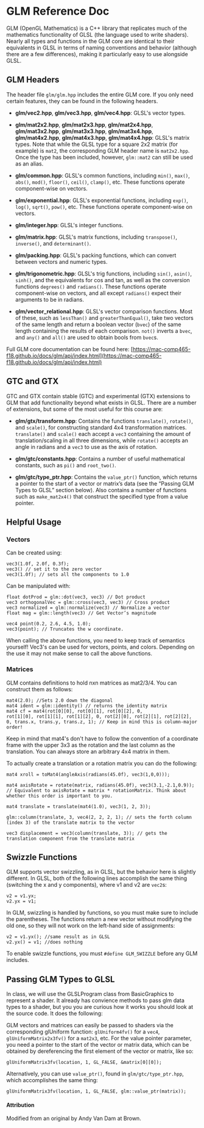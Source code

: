 # GLM Reference Doc


GLM (OpenGL Mathematics) is a C++ library that replicates much of the mathematics functionality of GLSL (the language used to write shaders). Nearly all types and functions in the GLM core are identical to their equivalents in GLSL in terms of naming conventions and behavior (although there are a few differences), making it particularly easy to use alongside GLSL.


## GLM Headers

The header file `glm/glm.hpp` includes the entire GLM core. If you only need certain features, they can be found in the following headers.

* **glm/vec2.hpp**, **glm/vec3.hpp**, **glm/vec4.hpp**: GLSL's vector types.

* **glm/mat2x2.hpp**, **glm/mat2x3.hpp**, **glm/mat2x4.hpp**, **glm/mat3x2.hpp**, **glm/mat3x3.hpp**, **glm/mat3x4.hpp**, **glm/mat4x2.hpp**, **glm/mat4x3.hpp**, **glm/mat4x4.hpp**: GLSL's matrix types. Note that while the GLSL type for a square 2x2 matrix (for example) is `mat2`, the corresponding GLM header name is `mat2x2.hpp`. Once the type has been included, however, `glm::mat2` can still be used as an alias.

* **glm/common.hpp**: GLSL's common functions, including `min()`, `max()`, `abs()`, `mod()`, `floor()`, `ceil()`, `clamp()`, etc. These functions operate component-wise on vectors.

* **glm/exponential.hpp**: GLSL's exponential functions, including `exp()`, `log()`, `sqrt()`, `pow()`, etc. These functions operate component-wise on vectors.

* **glm/integer.hpp**: GLSL's integer functions.

* **glm/matrix.hpp**: GLSL's matrix functions, including `transpose()`, `inverse()`, and `determinant()`.

* **glm/packing.hpp**: GLSL's packing functions, which can convert between vectors and numeric types.

* **glm/trigonometric.hpp**: GLSL's trig functions, including `sin()`, `asin()`, `sinh()`, and the equivalents for cos and tan, as well as the conversion functions `degrees()` and `radians()`. These functions operate component-wise on vectors, and all except `radians()` expect their arguments to be in radians.

* **glm/vector_relational.hpp**: GLSL's vector comparison functions. Most of these, such as `lessThan()` and `greaterThanEqual()`, take two vectors of the same length and return a boolean vector (`bvec`) of the same length containing the results of each comparison. `not()` inverts a `bvec`, and `any()` and `all()` are used to obtain bools from `bvec`s.

Full GLM core documentation can be found here: [https://mac-comp465-f18.github.io/docs/glm/api/index.html](https://mac-comp465-f18.github.io/docs/glm/api/index.html)

## GTC and GTX

GTC and GTX contain stable (GTC) and experimental (GTX) extensions to GLM that add functionality beyond what exists in GLSL. There are a number of extensions, but some of the most useful for this course are:

* **glm/gtx/transform.hpp**: Contains the functions `translate()`, `rotate()`, and `scale()`, for constructing standard 4x4 transformation matrices. `translate()` and `scale()` each accept a `vec3` containing the amount of translation/scaling in all three dimensions, while `rotate()` accepts an angle in radians and a `vec3` to use as the axis of rotation.

* **glm/gtc/constants.hpp**: Contains a number of useful mathematical constants, such as `pi()` and `root_two()`.

* **glm/gtc/type_ptr.hpp**: Contains the `value_ptr()` function, which returns a pointer to the start of a vector or matrix’s data (see the “Passing GLM Types to GLSL” section below). Also contains a number of functions such as `make_mat2x4()` that construct the specified type from a value pointer.

## Helpful Usage

### Vectors

Can be created using:

    vec3(1.0f, 2.0f, 0.3f);
    vec3() // set it to the zero vector
    vec3(1.0f); // sets all the components to 1.0
    
Can be manipulated with:
    
    float dotProd = glm::dot(vec3, vec3) // Dot product
    vec3 orthogonalVec = glm::cross(vec3, vec3) // Cross product
    vec3 normalized = glm::normalize(vec3) // Normalize a vector
    float mag = glm::length(vec3) // Get Vector’s magnitude
    
    vec4 point(0.2, 2.6, 4.5, 1.0);
    vec3(point); // Truncates the w coordinate.
    
When calling the above functions, you need to keep track of semantics yourself! Vec3's can be used for vectors, points, and colors. Depending on the use it may not make sense to call the above functions. 

### Matrices

GLM contains definitions to hold nxn matrices as mat2/3/4. You can construct them as follows:

    mat4(2.0); //Sets 2.0 down the diagonal
    mat4 ident = glm::identity() // returns the identity matrix
    mat4 cf = mat4(rot[0][0], rot[0][1], rot[0][2], 0,
    rot[1][0], rot[1][1], rot[1][2], 0, rot[2][0], rot[2][1], rot[2][2], 0, trans.x, trans.y, trans.z, 1); // Keep in mind this is column-major order!
    
Keep in mind that mat4's don't have to follow the convention of a coordinate frame with the upper 3x3 as the rotation and the last column as the translation. You can always store an arbitrary 4x4 matrix in them.

To actually create a translation or a rotation matrix you can do the following:

    mat4 xroll = toMat4(angleAxis(radians(45.0f), vec3(1,0,0)));

    mat4 axisRotate = rotate(matrix, radians(45.0f), vec3(3.1,-2.1,0.9)); // Equivalent to axisRotate = matrix * rotationMatrix. Think about whether this order is important to you.
    
    mat4 translate = translate(mat4(1.0), vec3(1, 2, 3));
    
    glm::column(translate, 3, vec4(2, 2, 2, 1); // sets the forth column (index 3) of the translate matrix to the vector
    
    vec3 displacement = vec3(column(translate, 3)); // gets the translation component from the translate matrix

## Swizzle Functions

GLM supports vector swizzling, as in GLSL, but the behavior here is slightly different. In GLSL, both of the following lines accomplish the same thing (switching the x and y components), where v1 and v2 are `vec2`s:

    v2 = v1.yx;
    v2.yx = v1;
In GLM, swizzling is handled by functions, so you must make sure to include the parentheses. The functions return a new vector without modifying the old one, so they will not work on the left-hand side of assignments:

    v2 = v1.yx(); //same result as in GLSL
    v2.yx() = v1; //does nothing
To enable swizzle functions, you must `#define GLM_SWIZZLE` before any GLM includes.


## Passing GLM Types to GLSL

In class, we will use the GLSLProgram class from BasicGraphics to represent a shader. It already has convience methods to pass glm data types to a shader, but you you are curious how it works you should look at the source code. It does the following:

GLM vectors and matrices can easily be passed to shaders via the corresponding glUniform function: `glUniform4fv()` for a `vec4`, `glUniformMatrix2x3fv()` for a `mat2x3`, etc. For the value pointer parameter, you need a pointer to the start of the vector or matrix data, which can be obtained by dereferencing the first element of the vector or matrix, like so:

    glUniformMatrix3fv(location, 1, GL_FALSE, &matrix[0][0]);

Alternatively, you can use `value_ptr()`, found in `glm/gtc/type_ptr.hpp`, which accomplishes the same thing:

    glUniformMatrix3fv(location, 1, GL_FALSE, glm::value_ptr(matrix));
    
#### Attribution
Modified from an original by Andy Van Dam at Brown.
